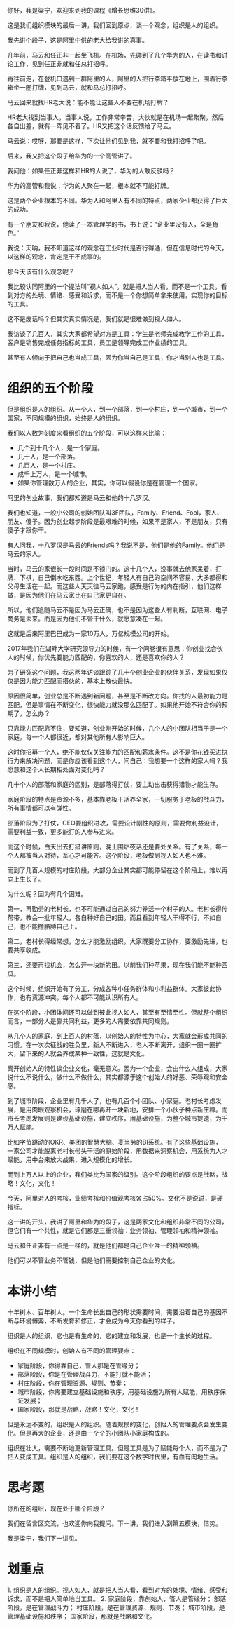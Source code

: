 你好，我是梁宁，欢迎来到我的课程《增长思维30讲》。

这是我们组织模块的最后一讲，我们回到原点，谈一个观念，组织是人的组织。

我先讲个段子，这是阿里中供的老大给我讲的真事。

几年前，马云和任正非一起坐飞机。在机场，先碰到了几个华为的人，在读书和讨论工作，见到任正非就和任总打招呼。

再往前走，在登机口遇到一群阿里的人，阿里的人把行李箱平放在地上，围着行李箱坐一圈打牌，见到马云，就和马总打招呼。

马云回来就找HR老大说：能不能让这些人不要在机场打牌？

HR老大找到当事人，当事人说，工作非常辛苦，大伙就是在机场一起聚聚，然后各自出差，就有一阵见不着了。HR又把这个话反馈给了马云。

马云说：哎呀，那要是这样，下次让他们见到我，就不要和我打招呼了吧。

后来，我又把这个段子给华为的一个高管讲了。

我问他：如果任正非这样和HR的人说了，华为的人敢反驳吗？

华为的高管和我说：华为的人聚在一起，根本就不可能打牌。

这是两个企业根本的不同。华为人和阿里人有不同的特点，两家企业都获得了巨大的成功。

有一个朋友和我说，他读了一本管理学的书，书上说：“企业里没有人，全是角色。”

我说：天呐，我不知道这样的观念在工业时代是否行得通，但在信息时代的今天，以这样的观念，肯定是干不成事的。

那今天该有什么观念呢？

我比较认同阿里的一个提法叫“视人如人”。就是把人当人看，而不是一个工具。看到对方的处境、情绪、感受和诉求，而不是一个你想简单拿来使用，实现你的目标的工具。

这不是废话吗？但其实真实情况是，我们就是很难做到视人如人。

我访谈了几百人，其实大家都希望对方是工具：学生是老师完成教学工作的工具，客户是销售完成任务指标的工具，员工是领导完成工作业绩的工具。

甚至有人倾向于把自己也当成工具，因为你当自己是工具，你才当别人也是工具。

组织的五个阶段
=======

但是组织是人的组织。从一个人，到一个部落，到一个村庄，到一个城市，到一个国家，不同规模的组织，始终是人的组织。

我们以人数为刻度来看组织的五个阶段，可以这样来比喻：

*   几个到十几个人，是一个家庭。
*   几十人，是一个部落。
*   几百人，是一个村庄。
*   成千上万人，是一个城市。
*   如果你管理数万人的企业，其实，你可以假设你是在管理一个国家。

阿里的创业故事，我们都知道是马云和他的十八罗汉。

我们也知道，一般小公司的创始团队叫3F团队，Family、Friend、Fool，家人、朋友、傻子。因为创业起步阶段是最艰难的时候，如果不是家人，不是朋友，只有傻子才跟你干。

有人问我，十八罗汉是马云的Friends吗？我说不是，他们是他的Family。他们是马云的家人。

当时，马云的家很长一段时间是不锁门的。这十几个人，没事就去他家呆着，打牌、下棋，自己倒水吃东西。上个世纪，年轻人有自己的空间不容易，大多都得和父母生活在一起。而这些人天天往马云家跑，感受是行为的内在指引，他们这样做，是因为他们在马云家比在自己家更自在。

所以，他们追随马云不是因为马云正确，也不是因为这些人有判断，互联网、电子商务是未来。而是因为他们不管干什么，就愿意凑在一起。

这就是后来阿里巴巴成为一家10万人，万亿规模公司的开始。

2017年我们在湖畔大学研究领导力的时候，有一个问卷很有意思：你创业找合伙人的时候，你优先要能力匹配的，你喜欢的人，还是喜欢你的人？

为了研究这个问题，我这两年访谈跟踪了几十个创业企业的伙伴关系，发现如果仅仅是因为能力匹配而搭伙的，基本上散伙最快。

原因很简单，创业总是不断遇到新问题，甚至是不断改方向。你找的人最初能力是匹配，但是事情在不断变化，很快能力就没那么匹配了。如果他开始不符合你的预期了，怎么办？

只靠能力匹配靠不住，要知道，创业刚开始的时候，几个人的小团队相当于是一个家庭。每一个人都很近，都对其他所有人影响巨大。

这时你招募一个人，绝不能仅仅关注能力的匹配和薪水条件。这不是你花钱买进执行力来解决问题，而是你应该看到这个人，问自己：我想要一个这样的家人吗？我愿意和这个人长期相处面对变化吗？

几十个人的部落和家庭的区别，是部落得打仗，要主动出击获得猎物才能生存。

家庭阶段的特点是资源不多，基本靠老板干活养全家，一切服务于老板的战斗力，所有事情都可以有弹性。

部落阶段为了打仗，CEO要组织进攻，需要设计刚性的原则，需要做利益设计，需要利益一致，更多能打的人参与进来。

而这个时候，白天出去打猎讲原则，晚上围炉夜话还是要处关系。有了关系，每一个人都被当人对待，军心才可能齐。这个阶段，老板做到视人如人也不难。

而到了几百人规模的村庄阶段，大部分企业其实都可能停留在这个阶段上，难以再向上生长了。

为什么呢？因为有几个困难。

第一，再勤劳的老村长，也不可能通过自己的努力养活一个村子的人。老村长得传帮带，教会一批年轻人，各自种好自己的田。而且看到年轻人干得不行，不如自己，也不能撸胳膊自己上。

第二，老村长得经常想，怎么才能激励组织。大家既要分工协作，要激励先进，也要共享收成。

第三，还要再找机会，怎么开一块新的田。以前我们种苹果，现在我们能不能种西瓜。

这个时候，组织开始有了分工，分成各种小任务群体和小利益群体。大家彼此协作，也有资源冲突。每个人都不可能认识所有人。

在这个阶段，小团体间还可以做到彼此视人如人，甚至有至情至性。但就整个组织而言，一部分人是靠共同利益，更多的人需要依靠共同规则。

从几个人的家庭，到上百人的村落，以创始人的特性为中心，大家就会形成共同的习惯。在一次次征战的胜负里，新人不断进入，老人不断离开，组织一圈一圈扩大，留下来的人就会养成某种一致性，这就是文化。

离开创始人的特性谈企业文化，毫无意义。因为一个企业，会由什么人组成，大家说什么不说什么，做什么不做什么，其实都源于这个创始人的好恶、荣辱观和安全感。

到了城市阶段，企业里有几千人了，也有几百个小团队、小家庭。老村长考虑发展，是用肉眼观察机会，琢磨在哪再开一块新地，安排一个小伙子种点新庄稼。而市长考虑发展则是建设基础设施，建立秩序，用基础设施，为整个城市提速，为千万人赋能。

比如字节跳动的OKR、美团的智慧大脑、麦当劳的BI系统。有了这些基础设施，一家公司才能脱离老村长带头干活的原始阶段，用数据来洞察机会，用系统为人才赋能，用中台来放大战果，进入规模化的增长。

而到上万人以上的企业，我们类比为国家的级别。这个阶段组织的要点是战略，战略！文化，文化！

今天，阿里对人的考核，业绩考核和价值观考核各占50%。文化不是说说，是硬指标。

这一讲的开头，我讲了阿里和华为的段子，这是两家文化和组织非常不同的公司， 但它们有一个共性，就是它们都是三重领袖：业务领袖、管理领袖和精神领袖。

马云和任正非有一点是一样的，就是他们都是自己企业唯一的精神领袖。

他们可以不管业务不管钱，但是他们需要控制自己企业的文化。

本讲小结
====

十年树木、百年树人。一个生命长出自己的形状需要时间，需要沿着自己的基因不断与环境博弈，不断发育和修正，才会成为今天你看到的样子。

组织是人的组织，它也是有生命的，它的建立和发展，也是一个生长的过程。

组织在不同规模时，创始人有不同的管理要点：

*   家庭阶段，你得靠自己，管人那是在管缘分；
*   部落阶段，你是在管理战斗力，不能打就不能活；
*   村庄阶段，你在管理资源、规则、节奏；
*   城市阶段，你需要建立基础设施和秩序，用基础设施为所有人赋能，用秩序保证发展；
*   国家阶段，那就是战略，战略！文化，文化！

但是永远不变的，组织是人的组织。随着规模的变化，创始人的管理要点会发生变化。但是再大的企业，还是由一个个的小团队小家庭构成的。

组织在壮大，需要不断地更新管理工具。但是工具是为了赋能每个人，而不是为了把人变成工具。组织是人的组织，我们要在这个数字时代里，有血有肉地生活。

思考题
===

你所在的组织，现在处于哪个阶段？

我们在留言区交流，也欢迎你向我提问。下一讲，我们进入到第五模块，借势。

我是梁宁，我们下一讲见。

划重点
===

1\. 组织是人的组织。视人如人，就是把人当人看，看到对方的处境、情绪、感受和诉求，而不是把人简单地当工具。 2. 家庭阶段，靠创始人，管人是管缘分； 部落阶段，是在管理战斗力； 村庄阶段，是在管理资源、规则、节奏； 城市阶段，是管理基础设施和秩序； 国家阶段，那就是战略和文化。